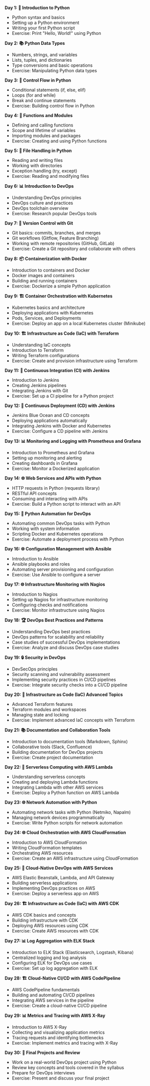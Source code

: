 
**Day 1: 🐍 Introduction to Python**
- Python syntax and basics
- Setting up a Python environment
- Writing your first Python script
- Exercise: Print "Hello, World!" using Python

**Day 2: 📚 Python Data Types**
- Numbers, strings, and variables
- Lists, tuples, and dictionaries
- Type conversions and basic operations
- Exercise: Manipulating Python data types

**Day 3: 🧱 Control Flow in Python**
- Conditional statements (if, else, elif)
- Loops (for and while)
- Break and continue statements
- Exercise: Building control flow in Python

**Day 4: 🎲 Functions and Modules**
- Defining and calling functions
- Scope and lifetime of variables
- Importing modules and packages
- Exercise: Creating and using Python functions

**Day 5: 🧰 File Handling in Python**
- Reading and writing files
- Working with directories
- Exception handling (try, except)
- Exercise: Reading and modifying files

**Day 6: 📊 Introduction to DevOps**
- Understanding DevOps principles
- DevOps culture and practices
- DevOps toolchain overview
- Exercise: Research popular DevOps tools

**Day 7: 🚀 Version Control with Git**
- Git basics: commits, branches, and merges
- Git workflows (Gitflow, Feature Branching)
- Working with remote repositories (GitHub, GitLab)
- Exercise: Create a Git repository and collaborate with others

**Day 8: 📦 Containerization with Docker**
- Introduction to containers and Docker
- Docker images and containers
- Building and running containers
- Exercise: Dockerize a simple Python application

**Day 9: 🏗️ Container Orchestration with Kubernetes**
- Kubernetes basics and architecture
- Deploying applications with Kubernetes
- Pods, Services, and Deployments
- Exercise: Deploy an app on a local Kubernetes cluster (Minikube)

**Day 10: 🏗️ Infrastructure as Code (IaC) with Terraform**
- Understanding IaC concepts
- Introduction to Terraform
- Writing Terraform configurations
- Exercise: Create and provision infrastructure using Terraform

**Day 11: 🚀 Continuous Integration (CI) with Jenkins**
- Introduction to Jenkins
- Creating Jenkins pipelines
- Integrating Jenkins with Git
- Exercise: Set up a CI pipeline for a Python project

**Day 12: 🚀 Continuous Deployment (CD) with Jenkins**
- Jenkins Blue Ocean and CD concepts
- Deploying applications automatically
- Integrating Jenkins with Docker and Kubernetes
- Exercise: Configure a CD pipeline with Jenkins

**Day 13: 📊 Monitoring and Logging with Prometheus and Grafana**
- Introduction to Prometheus and Grafana
- Setting up monitoring and alerting
- Creating dashboards in Grafana
- Exercise: Monitor a Dockerized application

**Day 14: 🌐 Web Services and APIs with Python**
- HTTP requests in Python (requests library)
- RESTful API concepts
- Consuming and interacting with APIs
- Exercise: Build a Python script to interact with an API

**Day 15: 🐍 Python Automation for DevOps**
- Automating common DevOps tasks with Python
- Working with system information
- Scripting Docker and Kubernetes operations
- Exercise: Automate a deployment process with Python

**Day 16: 🌐 Configuration Management with Ansible**
- Introduction to Ansible
- Ansible playbooks and roles
- Automating server provisioning and configuration
- Exercise: Use Ansible to configure a server

**Day 17: 🌐 Infrastructure Monitoring with Nagios**
- Introduction to Nagios
- Setting up Nagios for infrastructure monitoring
- Configuring checks and notifications
- Exercise: Monitor infrastructure using Nagios

**Day 18: 🏆 DevOps Best Practices and Patterns**
- Understanding DevOps best practices
- DevOps patterns for scalability and reliability
- Case studies of successful DevOps implementations
- Exercise: Analyze and discuss DevOps case studies

**Day 19: 🔒 Security in DevOps**
- DevSecOps principles
- Security scanning and vulnerability assessment
- Implementing security practices in CI/CD pipelines
- Exercise: Integrate security checks into a CI/CD pipeline

**Day 20: 🚧 Infrastructure as Code (IaC) Advanced Topics**
- Advanced Terraform features
- Terraform modules and workspaces
- Managing state and locking
- Exercise: Implement advanced IaC concepts with Terraform

**Day 21: 📚 Documentation and Collaboration Tools**
- Introduction to documentation tools (Markdown, Sphinx)
- Collaborative tools (Slack, Confluence)
- Building documentation for DevOps projects
- Exercise: Create project documentation

**Day 22: 🚀 Serverless Computing with AWS Lambda**
- Understanding serverless concepts
- Creating and deploying Lambda functions
- Integrating Lambda with other AWS services
- Exercise: Deploy a Python function on AWS Lambda

**Day 23: 🌐 Network Automation with Python**
- Automating network tasks with Python (Netmiko, Napalm)
- Managing network devices programmatically
- Exercise: Write Python scripts for network automation

**Day 24: 🌐 Cloud Orchestration with AWS CloudFormation**
- Introduction to AWS CloudFormation
- Writing CloudFormation templates
- Orchestrating AWS resources
- Exercise: Create an AWS infrastructure using CloudFormation

**Day 25: 🚀 Cloud-Native DevOps with AWS Services**
- AWS Elastic Beanstalk, Lambda, and API Gateway
- Building serverless applications
- Implementing DevOps practices on AWS
- Exercise: Deploy a serverless app on AWS

**Day 26: 🏗️ Infrastructure as Code (IaC) with AWS CDK**
- AWS CDK basics and concepts
- Building infrastructure with CDK
- Deploying AWS resources using CDK
- Exercise: Create AWS resources with CDK

**Day 27: 📊 Log Aggregation with ELK Stack**
- Introduction to ELK Stack (Elasticsearch, Logstash, Kibana)
- Centralized logging and log analysis
- Configuring ELK for DevOps use cases
- Exercise: Set up log aggregation with ELK

**Day 28: 🏗️ Cloud-Native CI/CD with AWS CodePipeline**
- AWS CodePipeline fundamentals
- Building and automating CI/CD pipelines
- Integrating AWS services in the pipeline
- Exercise: Create a cloud-native CI/CD pipeline

**Day 29: 📊 Metrics and Tracing with AWS X-Ray**
- Introduction to AWS X-Ray
- Collecting and visualizing application metrics
- Tracing requests and identifying bottlenecks
- Exercise: Implement metrics and tracing with X-Ray

**Day 30: 🚀 Final Projects and Review**
- Work on a real-world DevOps project using Python
- Review key concepts and tools covered in the syllabus
- Prepare for DevOps interviews
- Exercise: Present and discuss your final project
